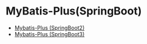 # MyBatis-Plus(SpringBoot)

- [Mybatis-Plus (SpringBoot2)](v2/index.md)
- [Mybatis-Plus (SpringBoot3)](v3/index.md)